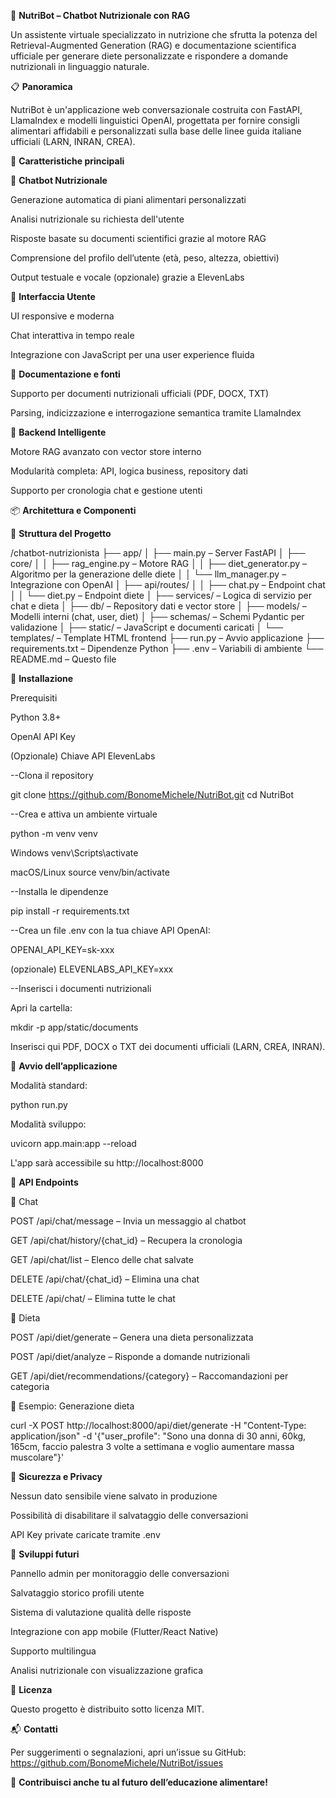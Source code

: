 🧠 __NutriBot – Chatbot Nutrizionale con RAG__

Un assistente virtuale specializzato in nutrizione che sfrutta la potenza del Retrieval-Augmented Generation (RAG) e documentazione scientifica ufficiale per generare diete personalizzate e rispondere a domande nutrizionali in linguaggio naturale.

📋 __Panoramica__

NutriBot è un'applicazione web conversazionale costruita con FastAPI, LlamaIndex e modelli linguistici OpenAI, progettata per fornire consigli alimentari affidabili e personalizzati sulla base delle linee guida italiane ufficiali (LARN, INRAN, CREA).

🔑 __Caratteristiche principali__

🥗 __Chatbot Nutrizionale__

Generazione automatica di piani alimentari personalizzati

Analisi nutrizionale su richiesta dell'utente

Risposte basate su documenti scientifici grazie al motore RAG

Comprensione del profilo dell’utente (età, peso, altezza, obiettivi)

Output testuale e vocale (opzionale) grazie a ElevenLabs

💬 __Interfaccia Utente__

UI responsive e moderna

Chat interattiva in tempo reale

Integrazione con JavaScript per una user experience fluida

📁 __Documentazione e fonti__

Supporto per documenti nutrizionali ufficiali (PDF, DOCX, TXT)

Parsing, indicizzazione e interrogazione semantica tramite LlamaIndex

🧠 __Backend Intelligente__

Motore RAG avanzato con vector store interno

Modularità completa: API, logica business, repository dati

Supporto per cronologia chat e gestione utenti

📦 __Architettura e Componenti__

📁 __Struttura del Progetto__

/chatbot-nutrizionista
├── app/
│ ├── main.py – Server FastAPI
│ ├── core/
│ │ ├── rag_engine.py – Motore RAG
│ │ ├── diet_generator.py – Algoritmo per la generazione delle diete
│ │ └── llm_manager.py – Integrazione con OpenAI
│ ├── api/routes/
│ │ ├── chat.py – Endpoint chat
│ │ └── diet.py – Endpoint diete
│ ├── services/ – Logica di servizio per chat e dieta
│ ├── db/ – Repository dati e vector store
│ ├── models/ – Modelli interni (chat, user, diet)
│ ├── schemas/ – Schemi Pydantic per validazione
│ ├── static/ – JavaScript e documenti caricati
│ └── templates/ – Template HTML frontend
├── run.py – Avvio applicazione
├── requirements.txt – Dipendenze Python
├── .env – Variabili di ambiente
└── README.md – Questo file

🚀 __Installazione__

Prerequisiti

Python 3.8+

OpenAI API Key

(Opzionale) Chiave API ElevenLabs

--Clona il repository

git clone https://github.com/BonomeMichele/NutriBot.git
cd NutriBot

--Crea e attiva un ambiente virtuale

python -m venv venv

Windows
venv\Scripts\activate

macOS/Linux
source venv/bin/activate

--Installa le dipendenze

pip install -r requirements.txt

--Crea un file .env con la tua chiave API OpenAI:

OPENAI_API_KEY=sk-xxx

(opzionale)
ELEVENLABS_API_KEY=xxx

--Inserisci i documenti nutrizionali

Apri la cartella:

mkdir -p app/static/documents

Inserisci qui PDF, DOCX o TXT dei documenti ufficiali (LARN, CREA, INRAN).

🧪 __Avvio dell’applicazione__

Modalità standard:

python run.py

Modalità sviluppo:

uvicorn app.main:app --reload

L'app sarà accessibile su http://localhost:8000

📡 __API Endpoints__

🔁 Chat

POST /api/chat/message – Invia un messaggio al chatbot

GET /api/chat/history/{chat_id} – Recupera la cronologia

GET /api/chat/list – Elenco delle chat salvate

DELETE /api/chat/{chat_id} – Elimina una chat

DELETE /api/chat/ – Elimina tutte le chat

🥗 Dieta

POST /api/diet/generate – Genera una dieta personalizzata

POST /api/diet/analyze – Risponde a domande nutrizionali

GET /api/diet/recommendations/{category} – Raccomandazioni per categoria

📨 Esempio: Generazione dieta

curl -X POST http://localhost:8000/api/diet/generate
-H "Content-Type: application/json"
-d '{"user_profile": "Sono una donna di 30 anni, 60kg, 165cm, faccio palestra 3 volte a settimana e voglio aumentare massa muscolare"}'

🔐 __Sicurezza e Privacy__

Nessun dato sensibile viene salvato in produzione

Possibilità di disabilitare il salvataggio delle conversazioni

API Key private caricate tramite .env

🔮 __Sviluppi futuri__

Pannello admin per monitoraggio delle conversazioni

Salvataggio storico profili utente

Sistema di valutazione qualità delle risposte

Integrazione con app mobile (Flutter/React Native)

Supporto multilingua

Analisi nutrizionale con visualizzazione grafica

📄 __Licenza__

Questo progetto è distribuito sotto licenza MIT.

📬 __Contatti__

Per suggerimenti o segnalazioni, apri un’issue su GitHub:
https://github.com/BonomeMichele/NutriBot/issues

🧠 __Contribuisci anche tu al futuro dell’educazione alimentare!__
